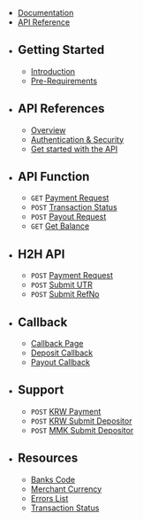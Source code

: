 <div class="mb-6">

-   <x-icons name="reader" class="text-white"/> [Documentation](/docs)
-   <x-icons name="code" class="text-white"/> [API Reference](/api)

</div>

-   ## Getting Started

    -   [Introduction](/docs)
    -   [Pre-Requirements](/docs/pre-requirements)

-   ## API References

    -   [Overview](/api)
    -   [Authentication & Security](/api/authentication)
    -   [Get started with the API](/api/get-started)

-   ## API Function

    -   `GET` [ Payment Request](/api/payment)
    -   `POST` [ Transaction Status](/api/transaction-status)
    -   `POST` [ Payout Request](/api/payout)
    -   `GET` [ Get Balance](/api/balance)

-   ## H2H API

    -   `POST` [ Payment Request](/api/v3/payment)
    -   `POST` [ Submit UTR](/api/v3/submit-utr)
    -   `POST` [ Submit RefNo](/api/v3/submit-refno)

-   ## Callback

    -   [Callback Page](/api/callback/page)
    -   [Deposit Callback](/api/callback/deposit)
    -   [Payout Callback](/api/callback/payout)


-   ## Support

    -   `POST` [ KRW Payment](/api/v3/krw-payment)
    -   `POST` [ KRW Submit Depositor](/api/v3/krw-depositor)
    -   `POST` [ MMK Submit Depositor](/api/v3/mmk-depositor)

-   ## Resources

    -   [Banks Code](/docs/banks)
    -   [Merchant Currency](/docs/currency)
    -   [Errors List](/api/errors)
    -   [Transaction Status](/api/status)